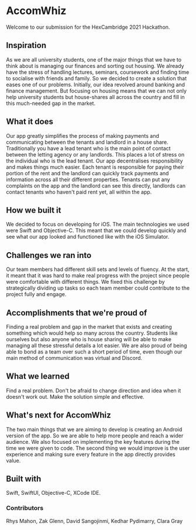 # AccomWhiz

Welcome to our submission for the HexCambridge 2021 Hackathon.

## Inspiration
As we are all university students, one of the major things that we have to think about is managing our finances and sorting out housing. We already have the stress of handling lectures, seminars, coursework and finding time to socialise with friends and family. So we decided to create a solution that eases one of our problems. Initially, our idea revolved around banking and finance management. But focusing on housing means that we can not only help university students but house-shares all across the country and fill in this much-needed gap in the market.

## What it does
Our app greatly simplifies the process of making payments and communicating between the tenants and landlord in a house share. Traditionally you have a lead tenant who is the main point of contact between the letting agency or any landlords. This places a lot of stress on the individual who is the lead tenant. Our app decentralises responsibility and makes things much easier. Each tenant is responsible for paying their portion of the rent and the landlord can quickly track payments and information across all their different properties. Tenants can put any complaints on the app and the landlord can see this directly, landlords can contact tenants who haven't paid rent yet, all within the app.

## How we built it
We decided to focus on developing for iOS. The main technologies we used were Swift and Objective-C. This meant that we could develop quickly and see what our app looked and functioned like with the iOS Simulator.

## Challenges we ran into
Our team members had different skill sets and levels of fluency. At the start, it meant that it was hard to make real progress with the project since people were comfortable with different things. We fixed this challenge by strategically dividing up tasks so each team member could contribute to the project fully and engage.

## Accomplishments that we're proud of
Finding a real problem and gap in the market that exists and creating something which would help so many across the country. Students like ourselves but also anyone who is house sharing will be able to make managing all these stressful details a lot easier. We are also proud of being able to bond as a team over such a short period of time, even though our main method of communication was virtual and Discord.

## What we learned
Find a real problem. Don't be afraid to change direction and idea when it doesn't work out. Make the solution simple and effective.

## What's next for AccomWhiz
The two main things that we are aiming to develop is creating an Android version of the app. So we are able to help more people and reach a wider audience. We also focused on implementing the key features during the time we were given to code. The second thing we would improve is the user experience and making sure every feature in the app directly provides value.

## Built with
Swift, SwiftUI, Objective-C, XCode IDE.

### Contributors
Rhys Mahon, Zak Glenn, David Sangojinmi, Kedhar Pydimarry, Clara Gray

